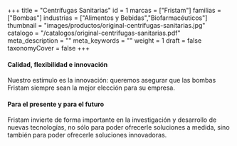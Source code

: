 +++
title = "Centrífugas Sanitarias"
id = 1
marcas = ["Fristam"]
familias = ["Bombas"]
industrias = ["Alimentos y Bebidas","Biofarmacéuticos"]
thumbnail = "images/productos/original-centrifugas-sanitarias.jpg"
catalogo = "/catalogos/original-centrifugas-sanitarias.pdf"
meta_description = ""
meta_keywords = ""
weight = 1
draft = false
taxonomyCover = false
+++
<h4>Calidad, flexibilidad e innovación</h4>
<p>Nuestro estímulo es la innovación: queremos asegurar que las bombas Fristam siempre sean la mejor elección para su empresa.</p>
<h4>Para el presente y para el futuro</h4>
<p>Fristam invierte de forma importante en la investigación y desarrollo de nuevas tecnologías, no sólo para poder ofrecerle soluciones a medida, sino también para poder ofrecerle soluciones innovadoras. </p>
<p> </p>